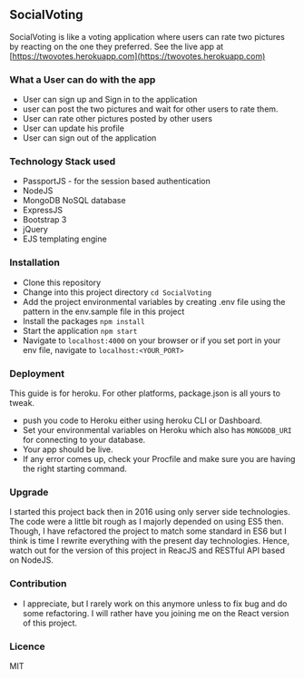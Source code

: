## SocialVoting
 SocialVoting is like a voting application where users can rate two pictures by reacting on the one they preferred.
 See the live app at [https://twovotes.herokuapp.com](https://twovotes.herokuapp.com)
### What a User can do with the app
- User can sign up and Sign in to the application
- user can post the two pictures and wait for other users to rate them.
- User can rate other pictures posted by other users
- User can update his profile
- User can sign out of the application

### Technology Stack used
- PassportJS - for the session based authentication
- NodeJS
- MongoDB NoSQL database
- ExpressJS
- Bootstrap 3
- jQuery
- EJS templating engine

### Installation
- Clone this repository
- Change into this project directory `cd SocialVoting`
- Add the project environmental variables by creating .env file using the pattern in the env.sample file in this project
- Install the packages `npm install`
- Start the application `npm start`
- Navigate to `localhost:4000` on your browser or if you set port in your env file,
navigate to `localhost:<YOUR_PORT>`

### Deployment
This guide is for heroku. For other platforms, package.json is all yours to tweak.
- push you code to Heroku either using heroku CLI or Dashboard.
- Set your environmental variables on Heroku which also has `MONGODB_URI` for connecting
to your database.
- Your app should be live. 
- If any error comes up, check your Procfile and make sure you are having the right starting command.

### Upgrade
I started this project back then in 2016 using only server side technologies.
The code were a little bit rough as I majorly depended on using ES5 then. Though, I have refactored
the project to match some standard in ES6 but I think is time I rewrite everything with the present
day technologies. Hence, watch out for the version of this project in ReacJS and RESTful API based
on NodeJS.

### Contribution
- I appreciate, but I rarely work on this anymore unless to fix bug and do some refactoring. I will rather have you
joining me on the React version of this project. 
### Licence
MIT

 
